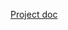 <a href="https://docs.google.com/document/d/1RiaQs4CMySjby59ZH9K5LMKhPVdHyyjz/edit?usp=sharing&ouid=107231636620772118247&rtpof=true&sd=true">Project doc</a>
